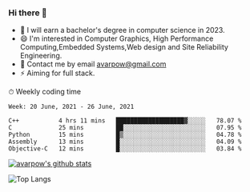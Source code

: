 ### Hi there 👋
<!--I have been a GitHub member for [![Years Badge](https://badges.pufler.dev/years/avarpow)](https://badges.pufler.dev)-->
- 🌱 I will earn a bachelor's degree in computer science in 2023.
- 😄 I'm interested in Computer Graphics, High Performance Computing,Embedded Systems,Web design and Site Reliability Engineering.
- 💬 Contact me by email avarpow@gmail.com
- ⚡ Aiming for full stack.

<!--💻 Coding Activity Logging

[![Commits Badge](https://badges.pufler.dev/commits/weekly/avarpow)](https://badges.pufler.dev)-->

⏱ Weekly coding time
<!--START_SECTION:waka-->
```text
Week: 20 June, 2021 - 26 June, 2021

C++           4 hrs 11 mins   ███████████████████▓░░░░░   78.07 % 
C             25 mins         ██░░░░░░░░░░░░░░░░░░░░░░░   07.95 % 
Python        15 mins         █▒░░░░░░░░░░░░░░░░░░░░░░░   04.78 % 
Assembly      13 mins         █░░░░░░░░░░░░░░░░░░░░░░░░   04.09 % 
Objective-C   12 mins         █░░░░░░░░░░░░░░░░░░░░░░░░   03.84 % 
```
<!--END_SECTION:waka-->

[![avarpow's github stats](https://github-readme-stats.vercel.app/api?username=avarpow&count_private=true&show_icons=true&hide=issues&hide_border=true)](https://github.com/anuraghazra/github-readme-stats)

![Top Langs](https://github-readme-stats.vercel.app/api/top-langs/?username=avarpow&layout=compact&hide_border=true) 
<!--[![avarpow's wakatime stats](https://github-readme-stats.vercel.app/api/wakatime?username=avarpow)](https://github.com/anuraghazra/github-readme-stats)-->
